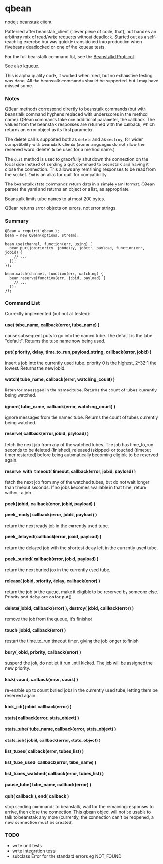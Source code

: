 qbean
=====

nodejs [beanstalk](https://github.com/kr/beanstalkd) client

Patterned after beanstalk_client (clever piece of code, that), but handles an
arbitrary mix of read/write requests without deadlock.  Started out as a
self-teaching exercise but was quickly transitioned into production when
fivebeans deadlocked on one of the kqueue tests.

For the full beanstalk command list, see the
[Beanstalkd Protocol](https://github.com/kr/beanstalkd/blob/master/doc/protocol.md).

See also [kqueue](https://github.com/Kinvey/kqueue).

This is alpha quality code, it worked when tried, but no exhaustive testing
was done.  All the beanstalk commands should be supported, but I may have
missed some.

### Notes

QBean methods correspond directly to beanstalk commands (but with beanstalk
command hyphens replaced with underscores in the method name).  QBean commands
take one additional parameter, the callback.  The values from the beanstalk
responses are returned with the callback, which returns an error object as its
first parameter.

The delete call is supported both as `delete` and as `destroy`, for wider
compatibility with beanstalk clients (some languages do not allow the reserved
word 'delete' to be used for a method name.)

The `quit` method is used to gracefully shut down the connection on the local
side instead of sending a quit command to beanstalk and having it close the
connection.  This allows any remaining responses to be read from the socket.
`End` is an alias for quit, for compatibility.

The beanstalk stats commands return data in a simple yaml format.  QBean
parses the yaml and returns an object or a list, as appropriate.

Beanstalk limits tube names to at most 200 bytes.

QBean returns error objects on errors, not error strings.

### Summary

    QBean = require('qbean');
    bean = new QBean(options, stream);
    
    bean.use(channel, function(err, using) {
      bean.put(jobpriority, jobdelay, jobttr, payload, function(err, jobid) {
        // ...
      });
    });

    bean.watch(channel, function(err, watching) {
      bean.reserve(function(err, jobid, payload) {
        // ...
      });
    });

### Command List

Currently implemented (but not all tested):

#### use( tube_name, callback(error, tube_name) )

cause subsequent puts to go into the named tube.  The default is the tube
"default".  Returns the tube name now being used.

#### put( priority, delay, time_to_run, payload_string, callback(error, jobid) )

insert a job into the currently used tube.  priority 0 is the highest, 2^32-1
the lowest.  Returns the new jobid.

#### watch( tube_name, callback(error, watching_count) )

listen for messages in the named tube.  Returns the count of tubes currently
being watched.

#### ignore( tube_name, callback(error, watching_count) )

ignore messages from the named tube.  Returns the count of tubes currently
being watched.

#### reserve( callback(error, jobid, payload) )

fetch the next job from any of the watched tubes.  The job has time_to_run
seconds to be deleted (finished), released (skipped) or touched (timeout timer
restarted) before being automatically becoming eligible to be reserved again.

#### reserve_with_timeout( timeout, callback(error, jobid, payload) )

fetch the next job from any of the watched tubes, but do not wait longer than
timeout seconds.  If no jobs becomes available in that time, return without a
job.

#### peek( jobid, callback(error, jobid, payload) )

#### peek_ready( callback(error, jobid, payload) )

return the next ready job in the currently used tube.

#### peek_delayed( callback(error, jobid, payload) )

return the delayed job with the shortest delay left in the currently used
tube.

#### peek_buried( callback(error, jobid, payload) )

return the next buried job in the currently used tube.

#### release( jobid, priority, delay, callback(error) )

return the job to the queue, make it eligible to be reserved by someone else.
Priority and delay are as for put().

#### delete( jobid, callback(error) ), destroy( jobid, callback(error) )

remove the job from the queue, it's finished

#### touch( jobid, callback(error) )

restart the time_to_run timeout timer, giving the job longer to finish

#### bury( jobid, priority, callback(error) )

suspend the job, do not let it run until kicked.  The job will be assigned the
new priority.

#### kick( count, callback(error, count) )

re-enable up to count buried jobs in the currently used tube, letting them be
reserved again.

#### kick_job( jobid, callback(error) )

#### stats( callback(error, stats_object) )

#### stats_tube( tube_name, callback(error, stats_object) )

#### stats_job( jobid, callback(error, stats_object) )

#### list_tubes( callback(error, tubes_list) )

#### list_tube_used( callback(error, tube_name) )

#### list_tubes_watched( callback(error, tubes_list) )

#### pause_tube( tube_name, callback(error) )

#### quit( callback ), end( callback )

stop sending commands to beanstalk, wait for the remaining responses to
arrive, then close the connection.  This qbean object will not be usable to
talk to beanstalk any more (currently, the connection can't be reopened, a new
connection must be created).

### TODO

- write unit tests
- write integration tests
- subclass Error for the standard errors eg NOT_FOUND
